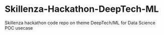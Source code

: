 # Skillenza-Hackathon-DeepTech-ML
Skillenza hackathon code repo on theme DeepTech/ML for Data Science POC usecase
